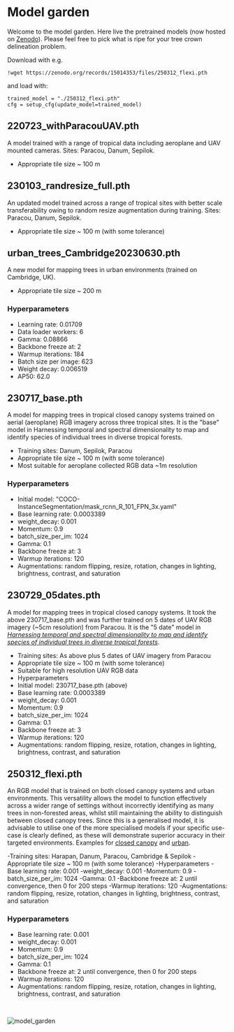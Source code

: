 # Model garden

Welcome to the model garden. Here live the pretrained models (now hosted on 
[Zenodo](https://zenodo.org/records/15014353)). Please feel free to pick what
is ripe for your tree crown delineation problem.

Download with e.g.

```
!wget https://zenodo.org/records/15014353/files/250312_flexi.pth
```

and load with:

```
trained_model = "./250312_flexi.pth"
cfg = setup_cfg(update_model=trained_model)
```

## 220723_withParacouUAV.pth

A model trained with a range of tropical data including aeroplane and UAV
mounted cameras. Sites: Paracou, Danum, Sepilok.

* Appropriate tile size ~ 100 m

## 230103_randresize_full.pth

An updated model trained across a range of tropical sites with better scale
transferability owing to random resize augmentation during training.
Sites: Paracou, Danum, Sepilok.

* Appropriate tile size ~ 100 m (with some tolerance)

## urban_trees_Cambridge20230630.pth

A new model for mapping trees in urban environments (trained on Cambridge, UK).

* Appropriate tile size ~ 200 m

### Hyperparameters

- Learning rate: 0.01709
- Data loader workers: 6
- Gamma: 0.08866
- Backbone freeze at: 2
- Warmup iterations: 184
- Batch size per image: 623
- Weight decay: 0.006519
- AP50: 62.0

## 230717_base.pth

A model for mapping trees in tropical closed canopy systems trained on aerial (aeroplane) RGB imagery across three tropical sites. It is the "base" model in Harnessing temporal and spectral dimensionality to map and identify species of individual trees in diverse tropical forests.

- Training sites: Danum, Sepilok, Paracou
- Appropriate tile size ~ 100 m (with some tolerance)
- Most suitable for aeroplane collected RGB data ~1m resolution

### Hyperparameters
- Initial model: "COCO-InstanceSegmentation/mask_rcnn_R_101_FPN_3x.yaml"
- Base learning rate: 0.0003389
- weight_decay: 0.001
- Momentum: 0.9
- batch_size_per_im: 1024
- Gamma: 0.1
- Backbone freeze at: 3
- Warmup iterations: 120
- Augmentations: random flipping, resize, rotation, changes in lighting, brightness, contrast, and saturation

## 230729_05dates.pth

A model for mapping trees in tropical closed canopy systems. It took the above 230717_base.pth and was further trained on 5 dates of UAV RGB imagery (~5cm resolution) from Paracou. It is the "5 date" model in [*Harnessing temporal and spectral dimensionality to map and identify species of individual trees in diverse tropical forests*](https://doi.org/10.1101/2024.06.24.600405).

- Training sites: As above plus 5 dates of UAV imagery from Paracou
- Appropriate tile size ~ 100 m (with some tolerance)
- Suitable for high resolution UAV RGB data
- Hyperparameters
- Initial model: 230717_base.pth (above)
- Base learning rate: 0.0003389
- weight_decay: 0.001
- Momentum: 0.9
- batch_size_per_im: 1024
- Gamma: 0.1
- Backbone freeze at: 3
- Warmup iterations: 120
- Augmentations: random flipping, resize, rotation, changes in lighting, brightness, contrast, and saturation

## 250312_flexi.pth

An RGB model that is trained on both closed canopy systems and urban environments. This versatility allows the model to function effectively across a wider range of settings without incorrectly identifying as many trees in non-forested areas, whilst still maintaining the ability to distinguish between closed canopy trees. Since this is a generalised model, it is advisable to utilise one of the more specialised models if your specific use-case is clearly defined, as these will demonstrate superior accuracy in their targeted environments. Examples for [closed canopy](https://zenodo.org/records/15014174/files/Harapan.png) and [urban](https://zenodo.org/records/15014174/files/Cambridge.png).

-Training sites: Harapan, Danum, Paracou, Cambridge & Sepilok
-Appropriate tile size ~ 100 m (with some tolerance)
-Hyperparameters
-Base learning rate: 0.001
-weight_decay: 0.001
-Momentum: 0.9
-batch_size_per_im: 1024
-Gamma: 0.1
-Backbone freeze at: 2 until convergence, then 0 for 200 steps
-Warmup iterations: 120
-Augmentations: random flipping, resize, rotation, changes in lighting, brightness, contrast, and saturation

### Hyperparameters

- Base learning rate: 0.001
- weight_decay: 0.001
- Momentum: 0.9
- batch_size_per_im: 1024
- Gamma: 0.1
- Backbone freeze at: 2 until convergence, then 0 for 200 steps
- Warmup iterations: 120
- Augmentations: random flipping, resize, rotation, changes in lighting, brightness, contrast, and saturation

&nbsp;
&nbsp;

![model_garden](https://i.imgur.com/uc5fCoi.jpeg)
